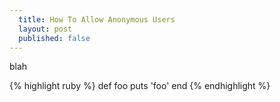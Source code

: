 ```yaml
---
  title: How To Allow Anonymous Users
  layout: post
  published: false
---
```


blah

{% highlight ruby %}
def foo
  puts 'foo'
end
{% endhighlight %}
